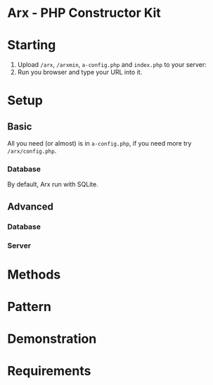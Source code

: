Arx - PHP Constructor Kit
======



# Starting

1. Upload `/arx`, `/arxmin`, `a-config.php` and `index.php` to your server:
2. Run you browser and type your URL into it.


# Setup

## Basic

All you need (or almost) is in `a-config.php`, if you need more try `/arx/config.php`.

### Database

By default, Arx run with SQLite.


## Advanced

### Database


### Server


# Methods


# Pattern


# Demonstration


# Requirements


